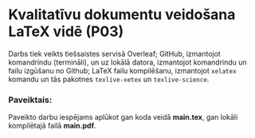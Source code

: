 # Kvalitatīvu dokumentu veidošana LaTeX vidē (P03)

Darbs tiek veikts tiešsaistes servisā Overleaf; GitHub, izmantojot komandrindu (termināli), un uz lokālā datora, izmantojot komandrindu un failu izgūšanu no Github; LaTeX failu kompilēšanu, izmantojot `xelatex` komandu un tās pakotnes `texlive-xetex` un `texlive-science`.

### Paveiktais:
 
Paveikto darbu iespējams aplūkot gan koda veidā **main.tex**, gan lokāli kompilētajā failā **main.pdf**.

